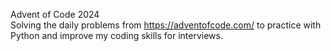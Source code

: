 Advent of Code 2024 </br>
Solving the daily problems from https://adventofcode.com/ to practice with Python and improve my coding skills for interviews. </br>


